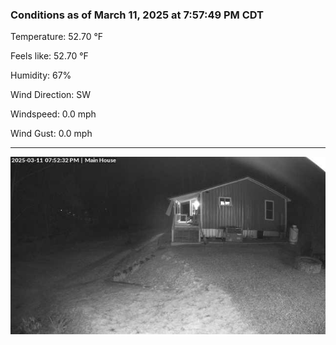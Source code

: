 ### Conditions as of March 11, 2025 at 7:57:49 PM CDT 

Temperature: 52.70 &deg;F

Feels like: 52.70 &deg;F

Humidity: 67%

Wind Direction: SW

Windspeed: 0.0 mph

Wind Gust: 0.0 mph

---

<img src="./images/latest.jpeg"/>

